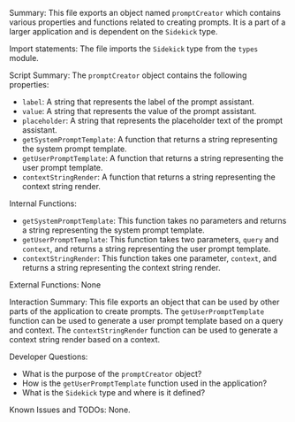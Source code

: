 Summary:
This file exports an object named `promptCreator` which contains various properties and functions related to creating prompts. It is a part of a larger application and is dependent on the `Sidekick` type.

Import statements:
The file imports the `Sidekick` type from the `types` module.

Script Summary:
The `promptCreator` object contains the following properties:
- `label`: A string that represents the label of the prompt assistant.
- `value`: A string that represents the value of the prompt assistant.
- `placeholder`: A string that represents the placeholder text of the prompt assistant.
- `getSystemPromptTemplate`: A function that returns a string representing the system prompt template.
- `getUserPromptTemplate`: A function that returns a string representing the user prompt template.
- `contextStringRender`: A function that returns a string representing the context string render.

Internal Functions:
- `getSystemPromptTemplate`: This function takes no parameters and returns a string representing the system prompt template.
- `getUserPromptTemplate`: This function takes two parameters, `query` and `context`, and returns a string representing the user prompt template.
- `contextStringRender`: This function takes one parameter, `context`, and returns a string representing the context string render.

External Functions:
None

Interaction Summary:
This file exports an object that can be used by other parts of the application to create prompts. The `getUserPromptTemplate` function can be used to generate a user prompt template based on a query and context. The `contextStringRender` function can be used to generate a context string render based on a context.

Developer Questions:
- What is the purpose of the `promptCreator` object?
- How is the `getUserPromptTemplate` function used in the application?
- What is the `Sidekick` type and where is it defined?

Known Issues and TODOs:
None.